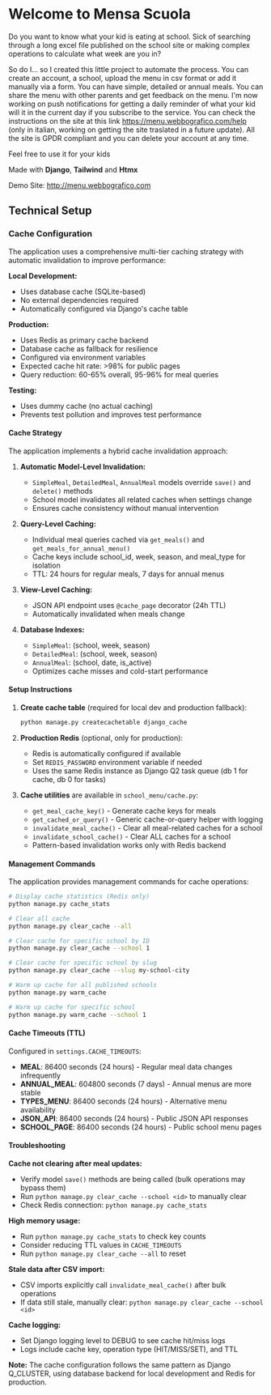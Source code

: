 # Welcome to Mensa Scuola

Do you want to know what your kid is eating at school. Sick of searching through a long excel file published on the school site or making complex operations to calculate what week are you in?

So do I... so I created this little project to automate the process. You can create an account, a school, upload the menu in csv format or add it manually via a form. You can have simple, detailed or annual meals. You can share the menu with other parents and get feedback on the menu. I'm now working on push notifications for getting a daily reminder of what your kid will it in the current day if you subscribe to the service. You can check the instructions on the site at this link https://menu.webbografico.com/help (only in italian, working on getting the site traslated in a future update). All the site is GPDR compliant and you can delete your account at any time.

Feel free to use it for your kids

Made with **Django**, **Tailwind** and **Htmx**

Demo Site:
http://menu.webbografico.com

## Technical Setup

### Cache Configuration

The application uses a comprehensive multi-tier caching strategy with automatic invalidation to improve performance:

**Local Development:**
- Uses database cache (SQLite-based)
- No external dependencies required
- Automatically configured via Django's cache table

**Production:**
- Uses Redis as primary cache backend
- Database cache as fallback for resilience
- Configured via environment variables
- Expected cache hit rate: >98% for public pages
- Query reduction: 60-65% overall, 95-96% for meal queries

**Testing:**
- Uses dummy cache (no actual caching)
- Prevents test pollution and improves test performance

#### Cache Strategy

The application implements a hybrid cache invalidation approach:

1. **Automatic Model-Level Invalidation:**
   - `SimpleMeal`, `DetailedMeal`, `AnnualMeal` models override `save()` and `delete()` methods
   - School model invalidates all related caches when settings change
   - Ensures cache consistency without manual intervention

2. **Query-Level Caching:**
   - Individual meal queries cached via `get_meals()` and `get_meals_for_annual_menu()`
   - Cache keys include school_id, week, season, and meal_type for isolation
   - TTL: 24 hours for regular meals, 7 days for annual menus

3. **View-Level Caching:**
   - JSON API endpoint uses `@cache_page` decorator (24h TTL)
   - Automatically invalidated when meals change

4. **Database Indexes:**
   - `SimpleMeal`: (school, week, season)
   - `DetailedMeal`: (school, week, season)
   - `AnnualMeal`: (school, date, is_active)
   - Optimizes cache misses and cold-start performance

#### Setup Instructions

1. **Create cache table** (required for local dev and production fallback):
   ```bash
   python manage.py createcachetable django_cache
   ```

2. **Production Redis** (optional, only for production):
   - Redis is automatically configured if available
   - Set `REDIS_PASSWORD` environment variable if needed
   - Uses the same Redis instance as Django Q2 task queue (db 1 for cache, db 0 for tasks)

3. **Cache utilities** are available in `school_menu/cache.py`:
   - `get_meal_cache_key()` - Generate cache keys for meals
   - `get_cached_or_query()` - Generic cache-or-query helper with logging
   - `invalidate_meal_cache()` - Clear all meal-related caches for a school
   - `invalidate_school_cache()` - Clear ALL caches for a school
   - Pattern-based invalidation works only with Redis backend

#### Management Commands

The application provides management commands for cache operations:

```bash
# Display cache statistics (Redis only)
python manage.py cache_stats

# Clear all cache
python manage.py clear_cache --all

# Clear cache for specific school by ID
python manage.py clear_cache --school 1

# Clear cache for specific school by slug
python manage.py clear_cache --slug my-school-city

# Warm up cache for all published schools
python manage.py warm_cache

# Warm up cache for specific school
python manage.py warm_cache --school 1
```

#### Cache Timeouts (TTL)

Configured in `settings.CACHE_TIMEOUTS`:

- **MEAL**: 86400 seconds (24 hours) - Regular meal data changes infrequently
- **ANNUAL_MEAL**: 604800 seconds (7 days) - Annual menus are more stable
- **TYPES_MENU**: 86400 seconds (24 hours) - Alternative menu availability
- **JSON_API**: 86400 seconds (24 hours) - Public JSON API responses
- **SCHOOL_PAGE**: 86400 seconds (24 hours) - Public school menu pages

#### Troubleshooting

**Cache not clearing after meal updates:**
- Verify model `save()` methods are being called (bulk operations may bypass them)
- Run `python manage.py clear_cache --school <id>` to manually clear
- Check Redis connection: `python manage.py cache_stats`

**High memory usage:**
- Run `python manage.py cache_stats` to check key counts
- Consider reducing TTL values in `CACHE_TIMEOUTS`
- Run `python manage.py clear_cache --all` to reset

**Stale data after CSV import:**
- CSV imports explicitly call `invalidate_meal_cache()` after bulk operations
- If data still stale, manually clear: `python manage.py clear_cache --school <id>`

**Cache logging:**
- Set Django logging level to DEBUG to see cache hit/miss logs
- Logs include cache key, operation type (HIT/MISS/SET), and TTL

**Note:** The cache configuration follows the same pattern as Django Q_CLUSTER, using database backend for local development and Redis for production.
